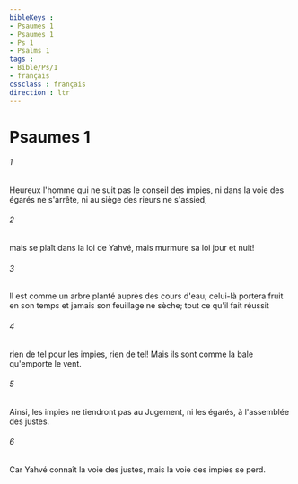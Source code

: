 ```yaml
---
bibleKeys : 
- Psaumes 1
- Psaumes 1
- Ps 1
- Psalms 1
tags : 
- Bible/Ps/1
- français
cssclass : français
direction : ltr
---
```


# Psaumes 1

###### 1
Heureux l'homme qui ne suit pas le conseil des impies, ni dans la voie des égarés ne s'arrête, ni au siège des rieurs ne s'assied,
###### 2
mais se plaît dans la loi de Yahvé, mais murmure sa loi jour et nuit!
###### 3
Il est comme un arbre planté auprès des cours d'eau; celui-là portera fruit en son temps et jamais son feuillage ne sèche; tout ce qu'il fait réussit
###### 4
rien de tel pour les impies, rien de tel! Mais ils sont comme la bale qu'emporte le vent.
###### 5
Ainsi, les impies ne tiendront pas au Jugement, ni les égarés, à l'assemblée des justes.
###### 6
Car Yahvé connaît la voie des justes, mais la voie des impies se perd.
